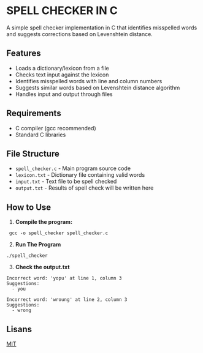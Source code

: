 
# SPELL CHECKER IN C

A simple spell checker implementation in C that identifies misspelled words and suggests corrections based on Levenshtein distance.

## Features
- Loads a dictionary/lexicon from a file
- Checks text input against the lexicon
- Identifies misspelled words with line and column numbers
- Suggests similar words based on Levenshtein distance algorithm
- Handles input and output through files

## Requirements

- C compiler (gcc recommended)
- Standard C libraries


## File Structure

- `spell_checker.c` - Main program source code
- `lexicon.txt` - Dictionary file containing valid words
- `input.txt` - Text file to be spell checked
- `output.txt` - Results of spell check will be written here

## How to Use

1. **Compile the program:**

``` gcc -o spell_checker spell_checker.c```

2.  **Run The Program**

```./spell_checker```

3. **Check the output.txt**

``` 
Incorrect word: 'yopu' at line 1, column 3
Suggestions:
  - you

Incorrect word: 'wroung' at line 2, column 3
Suggestions:
  - wrong
```

## Lisans

[MIT](https://choosealicense.com/licenses/mit/)